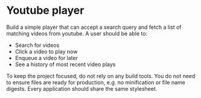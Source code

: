 # Youtube player

Build a simple player that can accept a search query and fetch a list of matching videos from
youtube. A user should be able to:

- Search for videos
- Click a video to play now
- Enqueue a video for later
- See a history of most recent video plays

To keep the project focused, do not rely on any build tools. You do not need to ensure files
are ready for production, e.g. no minification or file name digests. Every application should share
the same stylesheet.